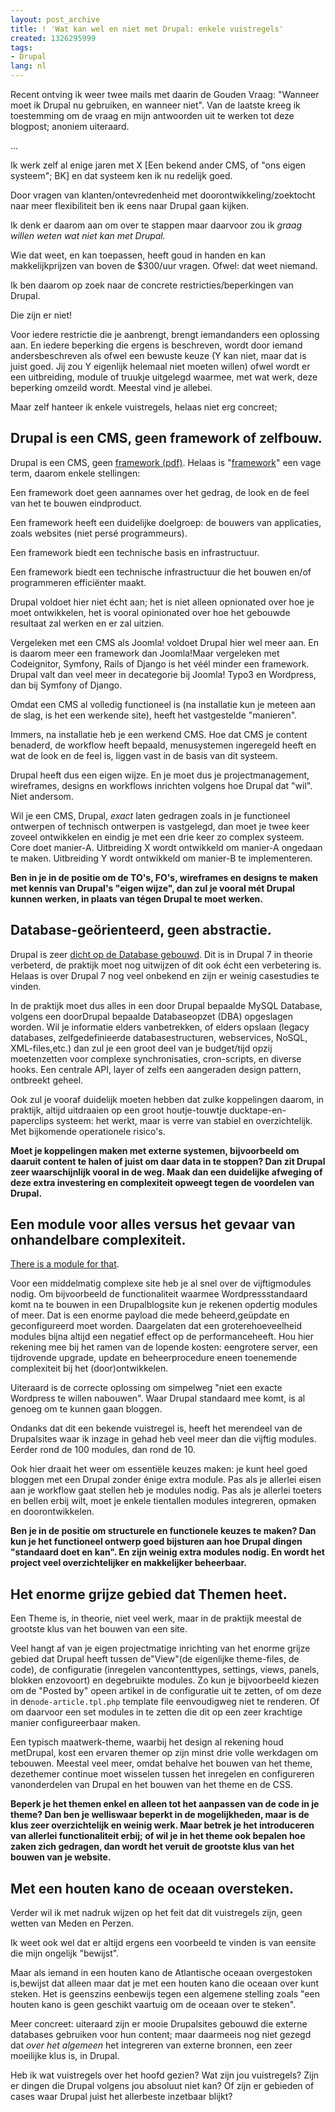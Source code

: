 ```yaml
---
layout: post_archive
title: ! 'Wat kan wel en niet met Drupal: enkele vuistregels'
created: 1326295999
tags:
- Drupal
lang: nl
---
```


Recent ontving ik weer twee mails met daarin de Gouden Vraag: "Wanneer moet ik Drupal nu gebruiken, en wanneer niet". Van de laatste kreeg ik toestemming om de vraag en mijn antwoorden uit te werken tot deze blogpost; anoniem uiteraard.
> 
...

Ik werk zelf al enige jaren met X [Een bekend ander CMS, of "ons eigen systeem"; BK] en dat systeem ken ik nu redelijk goed.

Door vragen van klanten/ontevredenheid met doorontwikkeling/zoektocht naar meer flexibiliteit ben ik eens naar Drupal gaan kijken.

Ik denk er daarom aan om over te stappen maar daarvoor zou ik _graag willen weten wat niet kan met Drupal._

Wie dat weet, en kan toepassen, heeft goud in handen en kan makkelijkprijzen van boven de $300/uur vragen. Ofwel: dat weet niemand.
> 
Ik ben daarom op zoek naar de concrete restricties/beperkingen van Drupal.

Die zijn er niet!

Voor iedere restrictie die je aanbrengt, brengt iemandanders een oplossing aan. En iedere beperking die ergens is beschreven, wordt door iemand andersbeschreven als ofwel een bewuste keuze (Y kan niet, maar dat is juist goed. Jij zou Y eigenlijk helemaal niet moeten willen) ofwel wordt er een uitbreiding, module of truukje uitgelegd waarmee, met wat werk, deze beperking omzeild wordt. Meestal vind je allebei.

Maar zelf hanteer ik enkele vuistregels, helaas niet erg concreet;
## Drupal is een CMS, geen framework of zelfbouw.

Drupal is een CMS, geen [framework (pdf)](http://www.riehle.org/computer-science/research/dissertation/diss-a4.pdf). Helaas is "[framework](http://stackoverflow.com/questions/301240/whats-a-php-framework-and-whats-a-good-one)" een vage term, daarom enkele stellingen:

Een framework doet geen aannames over het gedrag, de look en de feel van het te bouwen eindproduct.

Een framework heeft een duidelijke doelgroep: de bouwers van applicaties, zoals websites (niet persé programmeurs).

Een framework biedt een technische basis en infrastructuur.

Een framework biedt een technische infrastructuur die het bouwen en/of programmeren efficiënter maakt.

Drupal voldoet hier niet écht aan; het is niet alleen opnionated over hoe je moet ontwikkelen, het is vooral opinionated over hoe het gebouwde resultaat zal werken en er zal uitzien.

Vergeleken met een CMS als Joomla! voldoet Drupal hier wel meer aan. En is daarom meer een framework dan Joomla!Maar vergeleken met Codeignitor, Symfony, Rails of Django is het véél minder een framework. Drupal valt dan veel meer in decategorie bij Joomla! Typo3 en Wordpress, dan bij Symfony of Django.

Omdat een CMS al volledig functioneel is (na installatie kun je meteen aan de slag, is het een werkende site), heeft het vastgestelde "manieren".

Immers, na installatie heb je een werkend CMS. Hoe dat CMS je content benaderd, de workflow heeft bepaald, menusystemen ingeregeld heeft en wat de look en de feel is, liggen vast in de basis van dit systeem.

Drupal heeft dus een eigen wijze. En je moet dus je projectmanagement, wireframes, designs en workflows inrichten volgens hoe Drupal dat "wil". Niet andersom.

Wil je een CMS, Drupal, _exact_ laten gedragen zoals in je functioneel ontwerpen of technisch ontwerpen is vastgelegd, dan moet je twee keer zoveel ontwikkelen en eindig je met een drie keer zo complex systeem. Core doet manier-A. Uitbreiding X wordt ontwikkeld om manier-A ongedaan te maken. Uitbreiding Y wordt ontwikkeld om manier-B te implementeren.

**Ben in je in de positie om de TO's, FO's, wireframes en designs te maken met kennis van Drupal's "eigen wijze", dan zul je vooral mét Drupal kunnen werken, in plaats van tégen Drupal te moet werken.**
## Database-geörienteerd, geen abstractie.

Drupal is zeer [dicht op de Database gebouwd](http://upsitesweb.com/sites/upsites.co/files/drupal7_model_0.png). Dit is in Drupal 7 in theorie verbeterd, de praktijk moet nog uitwijzen of dit ook écht een verbetering is. Helaas is over Drupal 7 nog veel onbekend en zijn er weinig casestudies te vinden.

In de praktijk moet dus alles in een door Drupal bepaalde MySQL Database, volgens een doorDrupal bepaalde Databaseopzet (DBA) opgeslagen worden. Wil je informatie elders vanbetrekken, of elders opslaan (legacy databases, zelfgedefinieerde databasestructuren, webservices, NoSQL, XML-files,etc.) dan zul je een groot deel van je budget/tijd opzij moetenzetten voor complexe synchronisaties, cron-scripts, en diverse hooks. Een centrale API, layer of zelfs een aangeraden design pattern, ontbreekt geheel.

Ook zul je vooraf duidelijk moeten hebben dat zulke koppelingen daarom, in praktijk, altijd uitdraaien op een groot houtje-touwtje ducktape-en-paperclips systeem: het werkt, maar is verre van stabiel en overzichtelijk. Met bijkomende operationele risico's.

**Moet je koppelingen maken met externe systemen, bijvoorbeeld om daaruit content te halen of juist om daar data in te stoppen? Dan zit Drupal zeer waarschijnlijk vooral in de weg. Maak dan een duidelijke afweging of deze extra investering en complexiteit opweegt tegen de voordelen van Drupal.**
## Een module voor alles versus het gevaar van onhandelbare complexiteit.

[There is a module for that](http://isthereamoduleforthat.com).

Voor een middelmatig complexe site heb je al snel over de vijftigmodules nodig. Om bijvoorbeeld de functionaliteit waarmee Wordpressstandaard komt na te bouwen in een Drupalblogsite kun je rekenen opdertig modules of meer. Dat is een enorme payload die mede beheerd,geüpdate en geconfigureerd moet worden. Daargelaten dat een groterehoeveelheid modules bijna altijd een negatief effect op de performanceheeft. Hou hier rekening mee bij het ramen van de lopende kosten: eengrotere server, een tijdrovende upgrade, update en beheerprocedure eneen toenemende complexiteit bij het (door)ontwikkelen.

Uiteraard is de correcte oplossing om simpelweg "niet een exacte Wordpress te willen nabouwen". Waar Drupal standaard mee komt, is al genoeg om te kunnen gaan bloggen.

Ondanks dat dit een bekende vuistregel is, heeft het merendeel van de Drupalsites waar ik inzage in gehad heb veel meer dan die vijftig modules. Eerder rond de 100 modules, dan rond de 10.

Ook hier draait het weer om essentiële keuzes maken: je kunt heel goed bloggen met een Drupal zonder énige extra module. Pas als je allerlei eisen aan je workflow gaat stellen heb je modules nodig. Pas als je allerlei toeters en bellen erbij wilt, moet je enkele tientallen modules integreren, opmaken en doorontwikkelen.

**Ben je in de positie om structurele en functionele keuzes te maken? Dan kun je het functioneel ontwerp goed bijsturen aan hoe Drupal dingen "standaard doet en kan". En zijn weinig extra modules nodig. En wordt het project veel overzichtelijker en makkelijker beheerbaar.**
## Het enorme grijze gebied dat Themen heet.

Een Theme is, in theorie, niet veel werk, maar in de praktijk meestal de grootste klus van het bouwen van een site.

Veel hangt af van je eigen projectmatige inrichting van het enorme grijze gebied dat Drupal heeft tussen de"View"(de eigenlijke theme-files, de code), de configuratie (inregelen vancontenttypes, settings, views, panels, blokken enzovoort) en degebruikte modules. Zo kun je bijvoorbeeld kiezen om de "Posted by" opeen artikel in de configuratie uit te zetten, of om deze in de``node-article.tpl.php`` template file eenvoudigweg niet te renderen. Of om daarvoor een set modules in te zetten die dit op een zeer krachtige manier configureerbaar maken.

Een typisch maatwerk-theme, waarbij het design al rekening houd metDrupal, kost een ervaren themer op zijn minst drie volle werkdagen om tebouwen. Meestal veel meer, omdat behalve het bouwen van het theme, dezethemer continue moet wisselen tussen het inregelen en configureren vanonderdelen van Drupal en het bouwen van het theme en de CSS.

**Beperk je het themen enkel en alleen tot het aanpassen van de code in je theme? Dan ben je welliswaar beperkt in de mogelijkheden, maar is de klus zeer overzichtelijk en weinig werk. Maar betrek je het introduceren van allerlei functionaliteit erbij; of wil je in het theme ook bepalen hoe zaken zich gedragen, dan wordt het veruit de grootste klus van het bouwen van je website.**
## Met een houten kano de oceaan oversteken.

Verder wil ik met nadruk wijzen op het feit dat dit vuistregels zijn, geen wetten van Meden en Perzen.

Ik weet ook wel dat er altijd ergens een voorbeeld te vinden is van eensite die mijn ongelijk "bewijst".

Maar als iemand in een houten kano de Atlantische oceaan overgestoken is,bewijst dat alleen maar dat je met een houten kano die oceaan over kunt steken. Het is geenszins eenbewijs tegen een algemene stelling zoals "een houten kano is geen geschikt vaartuig om de oceaan over te steken".

Meer concreet: uiteraard zijn er mooie Drupalsites gebouwd die externe databases gebruiken voor hun content; maar daarmeeis nog niet gezegd dat _over het algemeen_  het integreren van externe bronnen, een zeer moeilijke klus is, in Drupal.

Heb ik wat vuistregels over het hoofd gezien? Wat zijn jou vuistregels? Zijn er dingen die Drupal volgens jou absoluut niet kan? Of zijn er gebieden of cases waar Drupal juist het allerbeste inzetbaar blijkt?

